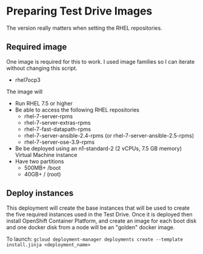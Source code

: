 # Preparing Test Drive Images

The version really matters when setting the RHEL repositories.

## Required image

One image is required for this to work. I used image families so I can iterate without changing this script.

* rhel7ocp3

The image will 
* Run RHEL 7.5 or higher 
* Be able to access the following RHEL repositories
  - rhel-7-server-rpms
  - rhel-7-server-extras-rpms
  - rhel-7-fast-datapath-rpms
  - rhel-7-server-ansible-2.4-rpms (or rhel-7-server-ansible-2.5-rpms)
  - rhel-7-server-ose-3.9-rpms
* Be be deployed using an n1-standard-2 (2 vCPUs, 7.5 GB memory) Virtual Machine instance
* Have two partitions
  - 500MB+ /boot
  - 40GB+ / (root)


## Deploy instances

This deployment will create the base instances that will be used to create the five required instances used in the Test Drive. Once it is deployed then install OpenShift Container Platform, and create an image for each boot disk and one docker disk from a node will be an "golden" docker image.

To launch:
```gcloud deployment-manager deployments create --template install.jinja <deployment_name>```

